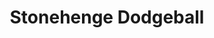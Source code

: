 ---
title:          "Stonehenge Dodgeball"
event:          "02"
genre:          ["Action"]
url:            "https://jonnytbone.itch.io/stonehenge-dodgeball-"
platforms:      ["Windows"]
team:           ["Jonathan Thompson"]
social:         [""]
need-title:     false
screenshots:    [ ["/content/img/event/02/screenshots-small/stonehenge-000.jpg", "/content/img/event/02/screenshots/stonehenge-000.jpg"],
                ["/content/img/event/02/screenshots-small/stonehenge-001.jpg", "/content/img/event/02/screenshots/stonehenge-001.jpg"],
                ["/content/img/event/02/screenshots-small/stonehenge-002.jpg", "/content/img/event/02/screenshots/stonehenge-002.jpg"] ]
videos:         [ "https://www.youtube.com/watch?v=D9ZC6hPuULY" ]

submitted:      true
titlebar:       title-007.jpg
---